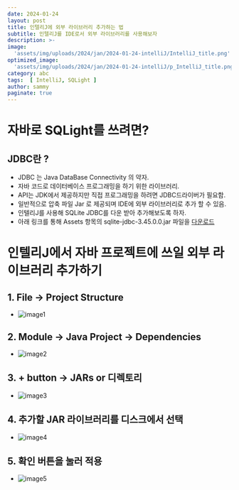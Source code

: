 ```yaml
---
date: 2024-01-24
layout: post
title: 인텔리J에 외부 라이브러리 추가하는 법
subtitle: 인텔리J를 IDE로서 외부 라이브러리를 사용해보자
description: >-
image: 
  'assets/img/uploads/2024/jan/2024-01-24-intelliJ/IntelliJ_title.png'
optimized_image:    
  'assets/img/uploads/2024/jan/2024-01-24-intelliJ/p_IntelliJ_title.png'
category: abc
tags:  [ IntelliJ, SQLight ]
author: sammy
paginate: true
---
```


# 자바로 SQLight를 쓰려면?

## JDBC란 ?  

- JDBC 는 Java DataBase Connectivity 의 약자.
- 자바 코드로 데이터베이스 프로그래밍을 하기 위한 라이브러리.
- API는 JDK에서 제공하지만 직접 프로그래밍을 하려면 JDBC드라이버가 필요함.
- 일반적으로 압축 파일 Jar 로 제공되며 IDE에 외부 라이브러리로 추가 할 수 있음.
- 인텔리J를 사용해 SQLite JDBC를 다운 받아 추가해보도록 하자.
- 아래 링크를 통해 Assets 항목의 sqlite-jdbc-3.45.0.0.jar 파일을 [다운로드](https://github.com/xerial/sqlite-jdbc/releases/tag/3.45.0.0)
  

# 인텔리J에서 자바 프로젝트에 쓰일 외부 라이브러리 추가하기

## 1. File -> Project Structure  
  * ![image1](../assets/img/uploads/2024/jan/2024-01-24-intelliJ/IntelliJ1.png)

## 2. Module -> Java Project -> Dependencies
  * ![image2](../assets/img/uploads/2024/jan/2024-01-24-intelliJ/IntelliJ2.png)
   
## 3. + button -> JARs or 디렉토리    
  * ![image3](../assets/img/uploads/2024/jan/2024-01-24-intelliJ/IntelliJ3.png)
     
## 4. 추가할 JAR 라이브러리를 디스크에서 선택
  * ![image4](../assets/img/uploads/2024/jan/2024-01-24-intelliJ/IntelliJ4.png)
     
## 5. 확인 버튼을 눌러 적용
  * ![image5](../assets/img/uploads/2024/jan/2024-01-24-intelliJ/IntelliJ5.png)
